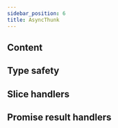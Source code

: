 ```yaml
---
sidebar_position: 6
title: AsyncThunk
---
```


## Content

## Type safety

## Slice handlers

## Promise result handlers
